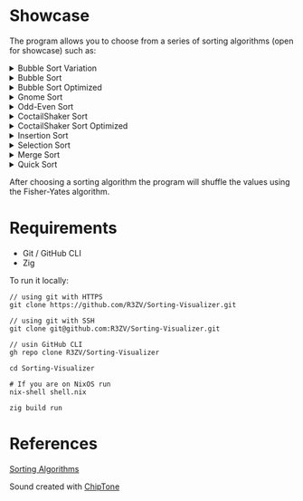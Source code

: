 # Showcase
The program allows you to choose from a series of sorting algorithms
(open for showcase) such as:

<details>
  <summary>Bubble Sort Variation</summary>
  Add video
</details>

<details>
    <summary>Bubble Sort</summary>
    Add video
</details>

<details>
    <summary>Bubble Sort Optimized</summary>
    Add video
</details>

<details>
    <summary>Gnome Sort</summary>
    Add video
</details>

<details>
    <summary>Odd-Even Sort</summary>
    Add video
</details>

<details>
    <summary>CoctailShaker Sort</summary>
    Add video
</details>

<details>
    <summary>CoctailShaker Sort Optimized</summary>
    Add video
</details>

<details>
    <summary>Insertion Sort</summary>
    Add video
</details>

<details>
    <summary>Selection Sort</summary>
    Add video
</details>

<details>
    <summary>Merge Sort</summary>
    TODO
</details>

<details>
    <summary>Quick Sort</summary>
    TODO
</details>

After choosing a sorting algorithm the program will shuffle the values using the
Fisher-Yates algorithm.

# Requirements
- Git / GitHub CLI
- Zig

To run it locally:
```
// using git with HTTPS
git clone https://github.com/R3ZV/Sorting-Visualizer.git

// using git with SSH
git clone git@github.com:R3ZV/Sorting-Visualizer.git

// usin GitHub CLI
gh repo clone R3ZV/Sorting-Visualizer

cd Sorting-Visualizer

# If you are on NixOS run
nix-shell shell.nix

zig build run
```

# References
[Sorting Algorithms](https://en.wikipedia.org/wiki/Sorting_algorithm)

Sound created with [ChipTone](https://sfbgames.itch.io/chiptone)
